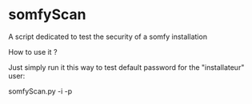 # somfyScan
A script dedicated to test the security of a somfy installation


How to use it ?

Just simply run it this way to test default password for the "installateur" user:

somfyScan.py -i <ip> -p <port>
